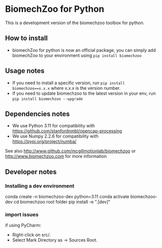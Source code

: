 # BiomechZoo for Python
This is a development version of the biomechzoo toolbox for python. 

## How to install 
- biomechZoo for python is now an official package, you can simply add biomechZoo to your environment using
``pip install biomechzoo``

## Usage notes
- If you need to install a specific version, run ``pip install biomechzoo==x.x.x`` where x.x.x is the version number. 
- If you need to update biomechzoo to the latest version in your env, run ``pip install biomechzoo --upgrade``

## Dependencies notes
- We use Python 3.11 for compatibility with https://github.com/stanfordnmbl/opencap-processing
- We use Numpy 2.2.6 for compatibility with https://pypi.org/project/numba/

See also http://www.github.com/mcgillmotionlab/biomechzoo or http://www.biomechzoo.com for more information

## Developer notes

### Installing a dev environment
conda create -n biomechzoo-dev python=3.11
conda activate biomechzoo-dev
cd biomechzoo root folder
pip install -e ".[dev]"

### import issues
if using PyCharm: 
- Right-click on src/.
- Select Mark Directory as → Sources Root.